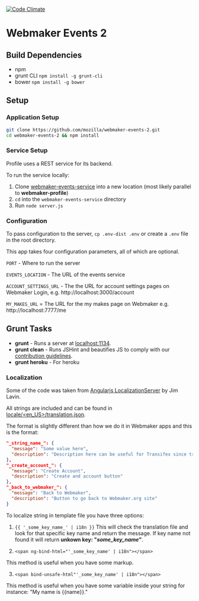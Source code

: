 [![Code Climate](https://codeclimate.com/github/mozilla/webmaker-events-2.png)](https://codeclimate.com/github/mozilla/webmaker-events-2)

# Webmaker Events 2

## Build Dependencies

- npm
- grunt CLI `npm install -g grunt-cli`
- bower `npm install -g bower`

## Setup

### Application Setup

```bash
git clone https://github.com/mozilla/webmaker-events-2.git
cd webmaker-events-2 && npm install
```

### Service Setup

Profile uses a REST service for its backend.

To run the service locally:

1. Clone [webmaker-events-service](https://github.com/mozilla/webmaker-events-service) into a new location (most likely parallel to **webmaker-profile**)
2. `cd` into the `webmaker-events-service` directory
3. Run `node server.js`

### Configuration

To pass configuration to the server, `cp .env-dist .env` or create a `.env` file in the root directory.

This app takes four configuration parameters, all of which are optional.

`PORT` - Where to run the server

`EVENTS_LOCATION` - The URL of the events service

`ACCOUNT_SETTINGS_URL` - The the URL for account settings pages on Webmaker Login, e.g. http://localhost:3000/account

`MY_MAKES_URL` = The URL for the my makes page on Webmaker e.g. http://localhost:7777/me


## Grunt Tasks

- **grunt** - Runs a server at [localhost:1134](http://localhost:1134).
- **grunt clean** - Runs JSHint and beautifies JS to comply with our [contribution guidelines](https://github.com/mozilla/webmaker-events-2/blob/master/CONTRIBUTING.md).
- **grunt heroku** - For heroku

### Localization

Some of the code was taken from [Angularjs LocalizationServer](https://github.com/lavinjj/angularjs-localizationservice/) by Jim Lavin.

All strings are included and can be found in [locale/<en_US>/translation.json](/locale/en_US/events2.json).

The format is slightly different than how we do it in Webmaker apps and this is the format:

``` json
"_string_name_": {
  "message": "Some value here",
  "description": "Description here can be useful for Transifex since translator can see this."
},
"_create_account_": {
  "message": "Create Account",
  "description": "Create and account button"
},
"_back_to_webmaker_": {
  "message": "Back to Webmaker",
  "description": "Button to go back to Webmaker.org site"
}
```

To localize string in template file you have three options:

1. `{{ '_some_key_name_' | i18n }}`
  This will check the translation file and look for that specific key name and return the message. If key name not found it will return **unkown key: "_some_key_name_"**.

2. `<span ng-bind-html="'_some_key_name' | i18n"></span>`

  This method is useful when you have some markup.

3. `<span bind-unsafe-html"'_some_key_name' | i18n"></span>`

  This method is useful when you have some variable inside your string for instance: "My name is {{name}}."

